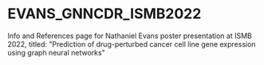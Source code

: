 # EVANS_GNNCDR_ISMB2022
Info and References page for Nathaniel Evans poster presentation at ISMB 2022, titled: "Prediction of drug-perturbed cancer cell line gene expression using graph neural networks"
